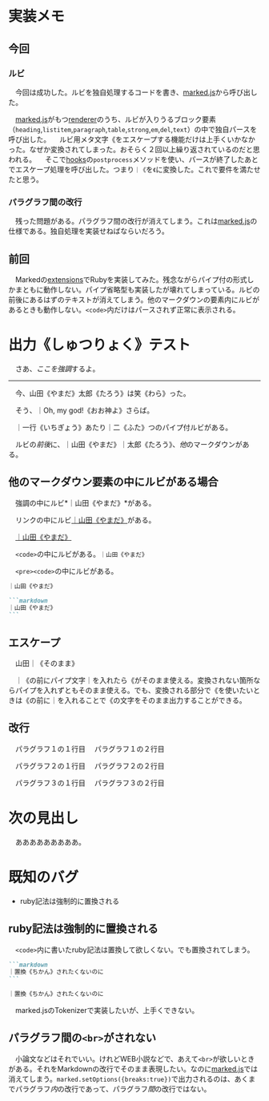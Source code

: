 # 実装メモ

## 今回

### ルビ

　今回は成功した。ルビを独自処理するコードを書き、[marked.js][]から呼び出した。

　[marked.js][]がもつ[renderer][]のうち、ルビが入りうるブロック要素（`heading`,`listitem`,`paragraph`,`table`,`strong`,`em`,`del`,`text`）の中で独自パースを呼び出した。
　ルビ用メタ文字《をエスケープする機能だけは上手くいかなかった。なぜか変換されてしまった。おそらく２回以上繰り返されているのだと思われる。
　そこで[hooks][]の`postprocess`メソッドを使い、パースが終了したあとでエスケープ処理を呼び出した。つまり`｜《`を`《`に変換した。これで要件を満たせたと思う。

### パラグラフ間の改行

　残った問題がある。パラグラフ間の改行が消えてしまう。これは[marked.js][]の仕様である。独自処理を実装せねばならいだろう。

[marked.js]:https://marked.js.org/
[extensions]:https://marked.js.org/using_pro#extensions
[renderer]:https://marked.js.org/using_pro#renderer
[hooks]:https://marked.js.org/using_pro#hooks

## 前回

　Markedの[extensions][]でRubyを実装してみた。残念ながらパイプ付の形式しかまともに動作しない。パイプ省略型も実装したが壊れてしまっている。ルビの前後にあるはずのテキストが消えてしまう。他のマークダウンの要素内にルビがあるときも動作しない。`<code>`内だけはパースされず正常に表示される。

# 出力《しゅつりょく》テスト

　さあ、*ここを強調*するよ。

---

　今、山田《やまだ》太郎《たろう》は笑《わら》った。

　そう、｜Oh, my god!《おお神よ》さらば。

　｜一行《いちぎょう》あたり｜二《ふた》つのパイプ付ルビがある。

　ルビの*前後*に、｜山田《やまだ》｜太郎《たろう》、*他*のマークダウンがある。

## 他のマークダウン要素の中にルビがある場合

　強調の中にルビ*｜山田《やまだ》*がある。

　リンクの中にルビ[｜山田《やまだ》][1]がある。

[1]:https://www.google.co.jp/

　[｜山田《やまだ》](https://www.google.co.jp/)

　`<code>`の中にルビがある。`｜山田《やまだ》`

　`<pre><code>`の中にルビがある。

```markdown
｜山田《やまだ》
```

````markdown
```markdown
｜山田《やまだ》
```
````

## エスケープ

　山田｜《そのまま》

　｜《の前にパイプ文字｜を入れたら《がそのまま使える。変換されない箇所ならパイプを入れずともそのまま使える。でも、変換される部分で《を使いたいときは《の前に｜を入れることで《の文字をそのまま出力することができる。

## 改行

　パラグラフ１の１行目
　パラグラフ１の２行目

　パラグラフ２の１行目
　パラグラフ２の２行目


　パラグラフ３の１行目
　パラグラフ３の２行目

# 次の見出し

　あああああああああ。

# 既知のバグ

* ruby記法は強制的に置換される

## ruby記法は強制的に置換される

　`<code>`内に書いたruby記法は置換して欲しくない。でも置換されてしまう。

````markdown
```markdown
｜置換《ちかん》されたくないのに
```
````

````markdown
｜置換《ちかん》されたくないのに
````


　marked.jsのTokenizerで実装したいが、上手くできない。

## パラグラフ間の`<br>`がされない

　小論文などはそれでいい。けれどWEB小説などで、あえて`<br>`が欲しいときがある。それをMarkdownの改行でそのまま表現したい。なのに[marked.js][]では消えてしまう。`marked.setOptions({breaks:true})`で出力されるのは、あくまでパラグラフ*内*の改行であって、パラグラフ*間*の改行ではない。


